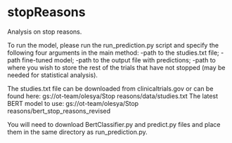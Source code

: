 # stopReasons
Analysis on stop reasons. 


To run the model, please run the run_prediction.py script and specify the following four arguments in the main method:
-path to the studies.txt file;
-path fine-tuned model; 
-path to the output file with predictions;
-path to where you wish to store the rest of the trials that have not stopped (may be needed for statistical analysis).


The studies.txt file can be downloaded from clinicaltrials.gov or can be found here: gs://ot-team/olesya/Stop reasons/data/studies.txt
The latest BERT model to use: gs://ot-team/olesya/Stop reasons/bert_stop_reasons_revised



You will need to download BertClassifier.py and predict.py files and place them in the same directory as run_prediction.py.


